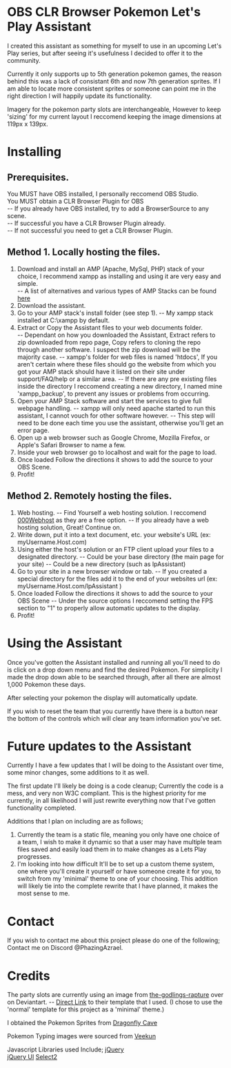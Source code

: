 # OBS CLR Browser Pokemon Let's Play Assistant

I created this assistant as something for myself to use in an upcoming Let's Play series, but after seeing it's usefulness I decided to offer it to the community.

Currently it only supports up to 5th generation pokemon games, the reason behind this was a lack of consistant 6th and now 7th generation sprites. If I am able to locate more consistent sprites or someone can point me in the right direction I will happily update its functionality.

Imagery for the pokemon party slots are interchangeable, However to keep 'sizing' for my current layout I reccomend keeping the image dimensions at 119px x 139px.

# Installing
## Prerequisites.
You MUST have OBS installed, I personally reccomend OBS Studio.  
You MUST obtain a CLR Browser Plugin for OBS  
-- If you already have OBS installed, try to add a BrowserSource to any scene.  
-- If successful you have a CLR Browser Plugin already.  
-- If not successful you need to get a CLR Browser Plugin.  

## Method 1. Locally hosting the files.

1. Download and install an AMP (Apache, MySql, PHP) stack of your choice, I recommend xampp as installing and using it are very easy and simple.  
--  A list of alternatives and various types of AMP Stacks can be found [here](https://en.wikipedia.org/wiki/List_of_Apache%E2%80%93MySQL%E2%80%93PHP_packages)  
2. Download the assistant.  
3. Go to your AMP stack's install folder (see step 1).
-- My xampp stack installed at C:\xampp by default.  
4. Extract or Copy the Assistant files to your web documents folder.  
-- Dependant on how you downloaded the Assistant, Extract refers to zip downloaded from repo page, Copy refers to cloning the repo through another software. I suspect the zip download will be the majority case.
-- xampp's folder for web files is named 'htdocs', If you aren't certain where these files should go the website from which you got your AMP stack should have it listed on their site under support/FAQ/help or a similar area.
-- If there are any pre existing files inside the directory I reccomend creating a new directory, I named mine 'xampp_backup', to prevent any issues or problems from occurring.  
4. Open your AMP Stack software and start the services to give full webpage handling.
-- xampp will only need apache started to run this assistant, I cannot vouch for other software however.
-- This step will need to be done each time you use the assistant, otherwise you'll get an error page.  
5. Open up a web browser such as Google Chrome, Mozilla Firefox, or Apple's Safari Browser to name a few.  
6. Inside your web browser go to localhost and wait for the page to load.  
7. Once loaded Follow the directions it shows to add the source to your OBS Scene.  
8. Profit!

## Method 2. Remotely hosting the files.

 1. Web hosting.
 -- Find Yourself a web hosting solution. I reccomend [000Webhost](https://www.000webhost.com/971860.html) as they are a free option.
 -- If you already have a web hosting solution, Great! Continue on.  
 2. Write down, put it into a text document, etc. your website's URL (ex: myUsername.Host.com)   
 3. Using either the host's solution or an FTP client upload your files to a designated directory.
 -- Could be your base directory (the main page for your site)
 -- Could be a new directory (such as lpAssistant)  
 4. Go to your site in a new browser window or tab.
 -- If you created a special directory for the files add it to the end of your websites url (ex: myUsername.Host.com/lpAssistant )  
 5. Once loaded Follow the directions it shows to add the source to your OBS Scene
-- Under the source options I reccomend setting the FPS section to "1" to properly allow automatic updates to the display.  
 6. Profit!

# Using the Assistant
Once you've gotten the Assistant installed and running all you'll need to do is click on a drop down menu and find the desired Pokemon. For simplicity I made the drop down able to be searched through, after all there are almost 1,000 Pokemon these days.

After selecting your pokemon the display will automatically update.

If you wish to reset the team that you currently have there is a button near the bottom of the controls which will clear any team information you've set.

# Future updates to the Assistant
 Currently I have a few updates that I will be doing to the Assistant over time, some minor changes, some additions to it as well.

The first update I'll likely be doing is a code cleanup; Currently the code is a mess, and very non W3C compliant. This is the highest priority for me currently, in all likelihood I will just rewrite everything now that I've gotten functionality completed.

Additions that I plan on including are as follows;
1. Currently the team is a static file, meaning you only have one choice of a team, I wish to make it dynamic so that a user may have multiple team files saved and easily load them in to make changes as a Lets Play progresses.
2. I'm looking into how difficult It'll be to set up a custom theme system, one where you'll create it yourself or have someone create it for you, to switch from my 'minimal' theme to one of your choosing. This addition will likely tie into the complete rewrite that I have planned, it makes the most sense to me.

# Contact
If you wish to contact me about this project please do one of the following;
Contact me on Discord @PhazingAzrael.



# Credits
The party slots are currently using an image from [the-godlings-rapture](http://http://the-godlings-rapture.deviantart.com/) over on Deviantart.
-- [Direct Link](http://the-godlings-rapture.deviantart.com/art/Fakedex-Template-FREE-TO-USE-313103826) to their template that I used. (I chose to use the 'normal' template for this project as a 'minimal' theme.)

I obtained the Pokemon Sprites from [Dragonfly Cave](https://www.Dragonflycave.com)

Pokemon Typing images were sourced from [Veekun](https://veekun.com/)

Javascript Libraries used Include;
[jQuery](https://jquery.com/)  
[jQuery UI](https://jqueryui.com/)
[Select2](https://select2.github.io/)

